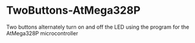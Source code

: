# TwoButtons-AtMega328P
Two buttons alternately turn on and off the LED using the program for the AtMega328P microcontroller
